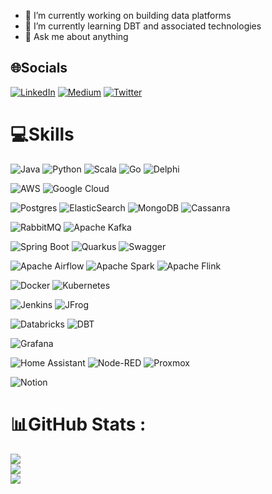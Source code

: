 - 🔭 I’m currently working on building data platforms
- 🌱 I’m currently learning DBT and associated technologies
- 💬 Ask me about anything

## 🌐Socials
[![LinkedIn](https://img.shields.io/badge/LinkedIn-%230077B5.svg?logo=linkedin&logoColor=white)]([https://linkedin.com/in/DevelopingGamer](https://www.linkedin.com/in/chaim-turkel-8545542/)) [![Medium](https://img.shields.io/badge/Medium-12100E?logo=medium&logoColor=white)]([https://medium.com/@DevelopingGamer](https://medium.com/@chaimturkel)) [![Twitter](https://img.shields.io/badge/Twitter-1DA1F2?logo=twitter&logoColor=white)]([https://medium.com/@DevelopingGamer](https://twitter.com/chaimt)) 

# 💻Skills
 ![Java](https://img.shields.io/badge/java-%23ED8B00.svg?style=for-the-badge&logo=java&logoColor=white) ![Python](https://img.shields.io/badge/python-3670A0?style=for-the-badge&logo=python&logoColor=ffdd54) ![Scala](https://img.shields.io/badge/scala-%23DC322F.svg?style=for-the-badge&logo=scala&logoColor=white) ![Go](https://img.shields.io/badge/go-%2300ADD8.svg?style=for-the-badge&logo=go&logoColor=white) ![Delphi](https://a11ybadges.com/badge?logo=delphi)
  

 ![AWS](https://img.shields.io/badge/AWS-%23FF9900.svg?style=for-the-badge&logo=amazon-aws&logoColor=white) ![Google Cloud](https://img.shields.io/badge/Google%20Cloud-%234285F4.svg?style=for-the-badge&logo=google-cloud&logoColor=white) 
 
 ![Postgres](https://img.shields.io/badge/postgres-%23316192.svg?style=for-the-badge&logo=postgresql&logoColor=white) ![ElasticSearch](https://img.shields.io/badge/-ElasticSearch-005571?style=for-the-badge&logo=elasticsearch) ![MongoDB](https://img.shields.io/badge/MongoDB-%234ea94b.svg?style=for-the-badge&logo=mongodb&logoColor=white) ![Cassanra](https://img.shields.io/badge/Cassandra-1287B1?style=for-the-badge&logo=apache%20cassandra&logoColor=white)

 ![RabbitMQ](https://img.shields.io/badge/rabbitmq-%23FF6600.svg?&style=for-the-badge&logo=rabbitmq&logoColor=white) ![Apache Kafka](https://img.shields.io/badge/Apache%20Kafka-000?style=for-the-badge&logo=apachekafka)

![Spring Boot](https://img.shields.io/badge/Spring_Boot-F2F4F9?style=for-the-badge&logo=spring-boot) ![Quarkus](https://img.shields.io/badge/Quarkus-000000?style=for-the-badge&logo=quarkus) ![Swagger](https://img.shields.io/badge/-Swagger-%23Clojure?style=for-the-badge&logo=swagger&logoColor=white)

![Apache Airflow](https://img.shields.io/badge/Apache%20Airflow-017CEE?style=for-the-badge&logo=Apache%20Airflow&logoColor=white) ![Apache Spark](https://a11ybadges.com/badge?logo=apachespark) ![Apache Flink](https://img.shields.io/badge/Apache%20Flink-E6526F?style=for-the-badge&logo=Apache%20Flink&logoColor=white)

![Docker](https://a11ybadges.com/badge?logo=docker) ![Kubernetes](https://img.shields.io/badge/kubernetes-%23326ce5.svg?style=for-the-badge&logo=kubernetes&logoColor=white)

![Jenkins](https://a11ybadges.com/badge?logo=jenkins) ![JFrog](https://a11ybadges.com/badge?logo=jfrog)

![Databricks](https://img.shields.io/badge/Databricks-FF3621?style=for-the-badge&logo=Databricks&logoColor=white) ![DBT](https://img.shields.io/badge/dbt-FF694B?style=for-the-badge&logo=dbt&logoColor=white)

![Grafana](https://a11ybadges.com/badge?logo=grafana)

![Home Assistant](https://img.shields.io/badge/home%20assistant-%2341BDF5.svg?style=for-the-badge&logo=home-assistant&logoColor=white) ![Node-RED](https://a11ybadges.com/badge?logo=nodered) ![Proxmox](https://a11ybadges.com/badge?logo=proxmox)

![Notion](https://img.shields.io/badge/Notion-%23000000.svg?style=for-the-badge&logo=notion&logoColor=white)
 
# 📊GitHub Stats :
![](https://github-readme-stats.vercel.app/api?username=chaimt&theme=radical&hide_border=false&include_all_commits=false&count_private=true)<br/>
![](https://github-readme-streak-stats.herokuapp.com/?user=chaimt&theme=radical&hide_border=false)<br/>
![](https://github-readme-stats.vercel.app/api/top-langs/?username=chaimt&theme=radical&hide_border=false&include_all_commits=false&count_private=true&layout=compact)

